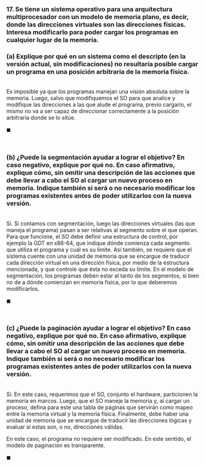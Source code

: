 ### 17. Se tiene un sistema operativo para una arquitectura multiprocesador con un modelo de memoria plano, es decir, donde las direcciones virtuales son las direcciones físicas. Interesa modificarlo para poder cargar los programas en cualquier lugar de la memoria.

### (a) Explique por qué en un sistema como el descripto (en la versión actual, sin modificaciones) no resultaría posible cargar un programa en una posición arbitraria de la memoria física.

\
Es imposible ya que los programas manejan una visión absoluta sobre la memoria. Luego, salvo que modifiquemos el SO para que analice y modifique las direcciones a las que alude el programa, previo cargarlo, el mismo no va a ser capaz de direccionar correctamente a la posición arbitraria donde se lo sitúe. 

$\blacksquare$


<br>

### (b) ¿Puede la segmentación ayudar a lograr el objetivo? En caso negativo, explique por qué no. En caso afirmativo, explique cómo, sin omitir una descripción de las acciones que debe llevar a cabo el SO al cargar un nuevo proceso en memoria. Indique también si será o no necesario modificar los programas existentes antes de poder utilizarlos con la nueva versión.

\
Sí. Si contamos con segmentación, luego las direcciones virtuales (las que maneja el programa) pasan a ser relativas al segmento sobre el que operan. Para que funcione, el SO debe definir una estructura de control, por ejemplo la GDT en x86-64, que indique dónde comienza cada segmento que utiliza el programa y cuál es su límite. Así también, se requiere que el sistema cuente con una  unidad de memoria que se encargue de traducir cada dirección virtual en una dirección física, por medio de la estructura mencionada, y que controle que ésta no exceda su límite. En el modelo de segmentación, los programas deben estar al tanto de los segmentos, si bien no de a dónde comienzan en memoria física, por lo que deberemos modificarlos.   

$\blacksquare$


<br>

### (c) ¿Puede la paginación ayudar a lograr el objetivo? En caso negativo, explique por qué no. En caso afirmativo, explique cómo, sin omitir una descripción de las acciones que debe llevar a cabo el SO al cargar un nuevo proceso en memoria. Indique también si será o no necesario modificar los programas existentes antes de poder utilizarlos con la nueva versión.

\
Sí. En este caso, requerimos que el SO, conjunto el hardware, particionen la memoria en marcos. Luego, que el SO maneje la memoria y, al cargar un proceso, defina para este una tabla de páginas que servirán como mapeo entre la memoria virtual y la memoria física. Finalmente, debe haber una unidad de memoria que se encargue de traducir las direcciones lógicas y evaluar si estas son, o no, direcciones válidas. 

En este caso, el programa no requiere ser modificado. En este sentido, el modelo de paginación es transparente. 

$\blacksquare$
